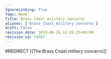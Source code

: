 ```yaml
---
IgnoreLinking: True
Tags: None
Title: Brass Coast military concerns
aliases: ['Brass_Coast_military_concerns']
draft: False
revision_date: 2019-06-26 14:28:25+00:00
revision_id: 74587
---
```


#REDIRECT [[The Brass Coast military concerns]]